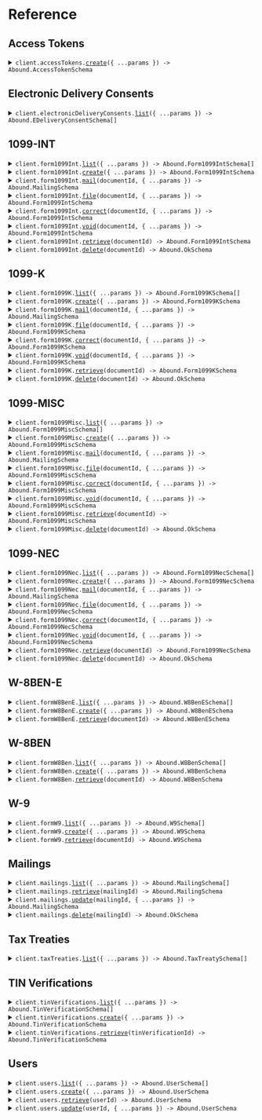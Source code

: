 # Reference

## Access Tokens

<details><summary><code>client.accessTokens.<a href="/src/api/resources/accessTokens/client/Client.ts">create</a>({ ...params }) -> Abound.AccessTokenSchema</code></summary>
<dl>
<dd>

#### 📝 Description

<dl>
<dd>

<dl>
<dd>

Creates an access token for authenticating Drop-In UI Components.

</dd>
</dl>
</dd>
</dl>

#### 🔌 Usage

<dl>
<dd>

<dl>
<dd>

```typescript
await client.accessTokens.create({
    expiresIn: 900,
});
```

</dd>
</dl>
</dd>
</dl>

#### ⚙️ Parameters

<dl>
<dd>

<dl>
<dd>

**request:** `Abound.AccessTokenRequestSchema`

</dd>
</dl>

<dl>
<dd>

**requestOptions:** `AccessTokens.RequestOptions`

</dd>
</dl>
</dd>
</dl>

</dd>
</dl>
</details>

## Electronic Delivery Consents

<details><summary><code>client.electronicDeliveryConsents.<a href="/src/api/resources/electronicDeliveryConsents/client/Client.ts">list</a>({ ...params }) -> Abound.EDeliveryConsentSchema[]</code></summary>
<dl>
<dd>

#### 📝 Description

<dl>
<dd>

<dl>
<dd>

Returns a list of Electronic Delivery Consents.

</dd>
</dl>
</dd>
</dl>

#### 🔌 Usage

<dl>
<dd>

<dl>
<dd>

```typescript
await client.electronicDeliveryConsents.list();
```

</dd>
</dl>
</dd>
</dl>

#### ⚙️ Parameters

<dl>
<dd>

<dl>
<dd>

**request:** `Abound.EDeliveryConsentListRequest`

</dd>
</dl>

<dl>
<dd>

**requestOptions:** `ElectronicDeliveryConsents.RequestOptions`

</dd>
</dl>
</dd>
</dl>

</dd>
</dl>
</details>

## 1099-INT

<details><summary><code>client.form1099Int.<a href="/src/api/resources/form1099Int/client/Client.ts">list</a>({ ...params }) -> Abound.Form1099IntSchema[]</code></summary>
<dl>
<dd>

#### 📝 Description

<dl>
<dd>

<dl>
<dd>

Returns a list of 1099-INT documents.

</dd>
</dl>
</dd>
</dl>

#### 🔌 Usage

<dl>
<dd>

<dl>
<dd>

```typescript
await client.form1099Int.list();
```

</dd>
</dl>
</dd>
</dl>

#### ⚙️ Parameters

<dl>
<dd>

<dl>
<dd>

**request:** `Abound.Form1099IntListRequest`

</dd>
</dl>

<dl>
<dd>

**requestOptions:** `Form1099Int.RequestOptions`

</dd>
</dl>
</dd>
</dl>

</dd>
</dl>
</details>

<details><summary><code>client.form1099Int.<a href="/src/api/resources/form1099Int/client/Client.ts">create</a>({ ...params }) -> Abound.Form1099IntSchema</code></summary>
<dl>
<dd>

#### 📝 Description

<dl>
<dd>

<dl>
<dd>

Creates a 1099-INT document and subsequently kicks off a TIN Verification, if the name and TIN combo has not been used before.

</dd>
</dl>
</dd>
</dl>

#### 🔌 Usage

<dl>
<dd>

<dl>
<dd>

```typescript
await client.form1099Int.create({
    body: {
        filingYear: 2024,
        payer: {
            name: "Hooli",
            tin: "111111111",
            address: "256 Byron Street",
            address2: "Suite 32",
            city: "Palo Alto",
            state: "CA",
            postalCode: "94306",
            country: "US",
            phoneNumber: "+16501014096",
        },
        payee: {
            name: "Ada Lovelace",
            tin: "000000000",
            address: "1401 N Shoreline Blvd",
            address2: "Suite 1",
            city: "Mountain View",
            state: "CA",
            postalCode: "94043",
            country: "US",
        },
        formFields: {
            bondPremium: 19423,
            bondPremiumTaxExemptBond: 19423,
            bondPremiumTreasury: 19423,
            earlyWithdrawalPenalty: 23223,
            foreignTaxPaid: 19423,
            foreignTaxPaidCountry: "FR",
            hasFatcaFilingRequirement: true,
            interestIncome: 83232,
            investmentExpenses: 19423,
            marketDiscount: 19423,
            payersRoutingNumber: "054000030",
            specifiedPrivateActivityBondInterest: 19423,
            taxExemptInterest: 19423,
            usSavingsBondsInterest: 19423,
            federalIncomeTaxWithheld: 0,
            accountNumber: "A006SVmcrieFAbm3gsaV",
            stateTaxInfo: [
                {
                    filingState: "CA",
                    stateTaxWithheld: 0,
                },
            ],
        },
    },
});
```

</dd>
</dl>
</dd>
</dl>

#### ⚙️ Parameters

<dl>
<dd>

<dl>
<dd>

**request:** `Abound.Form1099IntRequest`

</dd>
</dl>

<dl>
<dd>

**requestOptions:** `Form1099Int.RequestOptions`

</dd>
</dl>
</dd>
</dl>

</dd>
</dl>
</details>

<details><summary><code>client.form1099Int.<a href="/src/api/resources/form1099Int/client/Client.ts">mail</a>(documentId, { ...params }) -> Abound.MailingSchema</code></summary>
<dl>
<dd>

#### 📝 Description

<dl>
<dd>

<dl>
<dd>

Mails a 1099-INT document.

</dd>
</dl>
</dd>
</dl>

#### 🔌 Usage

<dl>
<dd>

<dl>
<dd>

```typescript
await client.form1099Int.mail("documentId_samplepWpJ9Snlzb", {
    body: {
        to: {
            address: "1401 N Shoreline Blvd",
            address2: "Suite 1",
            city: "Mountain View",
            state: "CA",
            postalCode: "94043",
            country: "US",
            name: "Ada Lovelace",
        },
        from: {
            address: "256 Byron Street",
            address2: "Suite 32",
            city: "Palo Alto",
            state: "CA",
            postalCode: "94306",
            country: "US",
            name: "Hooli",
        },
    },
});
```

</dd>
</dl>
</dd>
</dl>

#### ⚙️ Parameters

<dl>
<dd>

<dl>
<dd>

**documentId:** `Abound.DocumentId`

</dd>
</dl>

<dl>
<dd>

**request:** `Abound.Form1099IntMailingRequest`

</dd>
</dl>

<dl>
<dd>

**requestOptions:** `Form1099Int.RequestOptions`

</dd>
</dl>
</dd>
</dl>

</dd>
</dl>
</details>

<details><summary><code>client.form1099Int.<a href="/src/api/resources/form1099Int/client/Client.ts">file</a>(documentId, { ...params }) -> Abound.Form1099IntSchema</code></summary>
<dl>
<dd>

#### 📝 Description

<dl>
<dd>

<dl>
<dd>

Files a 1099-INT document.

</dd>
</dl>
</dd>
</dl>

#### 🔌 Usage

<dl>
<dd>

<dl>
<dd>

```typescript
await client.form1099Int.file("documentId_samplepWpJ9Snlzb");
```

</dd>
</dl>
</dd>
</dl>

#### ⚙️ Parameters

<dl>
<dd>

<dl>
<dd>

**documentId:** `Abound.DocumentId`

</dd>
</dl>

<dl>
<dd>

**request:** `Abound.Form1099IntFileRequest`

</dd>
</dl>

<dl>
<dd>

**requestOptions:** `Form1099Int.RequestOptions`

</dd>
</dl>
</dd>
</dl>

</dd>
</dl>
</details>

<details><summary><code>client.form1099Int.<a href="/src/api/resources/form1099Int/client/Client.ts">correct</a>(documentId, { ...params }) -> Abound.Form1099IntSchema</code></summary>
<dl>
<dd>

#### 📝 Description

<dl>
<dd>

<dl>
<dd>

Files a new corrected 1099-INT and relates it to the original document. A 1099-INT can be corrected only after it has reached the `FILED` status. Automatically handles both one-transaction and two-transaction corrections.

</dd>
</dl>
</dd>
</dl>

#### 🔌 Usage

<dl>
<dd>

<dl>
<dd>

```typescript
await client.form1099Int.correct("documentId_samplepWpJ9Snlzb", {
    body: {
        payee: {
            name: "Ada Lovelace",
            tin: "000000000",
            address: "1401 N Shoreline Blvd",
            address2: "Suite 1",
            city: "Mountain View",
            state: "CA",
            postalCode: "94043",
            country: "US",
        },
        formFields: {
            bondPremium: 19423,
            bondPremiumTaxExemptBond: 19423,
            bondPremiumTreasury: 19423,
            earlyWithdrawalPenalty: 23223,
            foreignTaxPaid: 19423,
            foreignTaxPaidCountry: "FR",
            hasFatcaFilingRequirement: true,
            interestIncome: 10000,
            investmentExpenses: 19423,
            marketDiscount: 19423,
            payersRoutingNumber: "054000030",
            specifiedPrivateActivityBondInterest: 19423,
            taxExemptInterest: 19423,
            usSavingsBondsInterest: 19423,
            federalIncomeTaxWithheld: 0,
            accountNumber: "A006SVmcrieFAbm3gsaV",
            stateTaxInfo: [
                {
                    filingState: "CA",
                },
            ],
        },
    },
});
```

</dd>
</dl>
</dd>
</dl>

#### ⚙️ Parameters

<dl>
<dd>

<dl>
<dd>

**documentId:** `Abound.DocumentId`

</dd>
</dl>

<dl>
<dd>

**request:** `Abound.Form1099IntCorrectRequest`

</dd>
</dl>

<dl>
<dd>

**requestOptions:** `Form1099Int.RequestOptions`

</dd>
</dl>
</dd>
</dl>

</dd>
</dl>
</details>

<details><summary><code>client.form1099Int.<a href="/src/api/resources/form1099Int/client/Client.ts">void</a>(documentId, { ...params }) -> Abound.Form1099IntSchema</code></summary>
<dl>
<dd>

#### 📝 Description

<dl>
<dd>

<dl>
<dd>

Files a new voided 1099-INT and relates it to the original document. A 1099-INT can be voided only after it has reached the `FILED` status.

</dd>
</dl>
</dd>
</dl>

#### 🔌 Usage

<dl>
<dd>

<dl>
<dd>

```typescript
await client.form1099Int.void("documentId_samplepWpJ9Snlzb");
```

</dd>
</dl>
</dd>
</dl>

#### ⚙️ Parameters

<dl>
<dd>

<dl>
<dd>

**documentId:** `Abound.DocumentId`

</dd>
</dl>

<dl>
<dd>

**request:** `Abound.Form1099IntVoidRequest`

</dd>
</dl>

<dl>
<dd>

**requestOptions:** `Form1099Int.RequestOptions`

</dd>
</dl>
</dd>
</dl>

</dd>
</dl>
</details>

<details><summary><code>client.form1099Int.<a href="/src/api/resources/form1099Int/client/Client.ts">retrieve</a>(documentId) -> Abound.Form1099IntSchema</code></summary>
<dl>
<dd>

#### 📝 Description

<dl>
<dd>

<dl>
<dd>

Retrieves the details of an existing 1099-INT document.

</dd>
</dl>
</dd>
</dl>

#### 🔌 Usage

<dl>
<dd>

<dl>
<dd>

```typescript
await client.form1099Int.retrieve("documentId_samplepWpJ9Snlzb");
```

</dd>
</dl>
</dd>
</dl>

#### ⚙️ Parameters

<dl>
<dd>

<dl>
<dd>

**documentId:** `Abound.DocumentId`

</dd>
</dl>

<dl>
<dd>

**requestOptions:** `Form1099Int.RequestOptions`

</dd>
</dl>
</dd>
</dl>

</dd>
</dl>
</details>

<details><summary><code>client.form1099Int.<a href="/src/api/resources/form1099Int/client/Client.ts">delete</a>(documentId) -> Abound.OkSchema</code></summary>
<dl>
<dd>

#### 📝 Description

<dl>
<dd>

<dl>
<dd>

Deletes a 1099-INT document. Once an action (`/file`, `/correct`, `/void`) has been executed on a 1099-INT, it cannot be deleted.

</dd>
</dl>
</dd>
</dl>

#### 🔌 Usage

<dl>
<dd>

<dl>
<dd>

```typescript
await client.form1099Int.delete("documentId_samplepWpJ9Snlzb");
```

</dd>
</dl>
</dd>
</dl>

#### ⚙️ Parameters

<dl>
<dd>

<dl>
<dd>

**documentId:** `Abound.DocumentId`

</dd>
</dl>

<dl>
<dd>

**requestOptions:** `Form1099Int.RequestOptions`

</dd>
</dl>
</dd>
</dl>

</dd>
</dl>
</details>

## 1099-K

<details><summary><code>client.form1099K.<a href="/src/api/resources/form1099K/client/Client.ts">list</a>({ ...params }) -> Abound.Form1099KSchema[]</code></summary>
<dl>
<dd>

#### 📝 Description

<dl>
<dd>

<dl>
<dd>

Returns a list of 1099-K documents.

</dd>
</dl>
</dd>
</dl>

#### 🔌 Usage

<dl>
<dd>

<dl>
<dd>

```typescript
await client.form1099K.list();
```

</dd>
</dl>
</dd>
</dl>

#### ⚙️ Parameters

<dl>
<dd>

<dl>
<dd>

**request:** `Abound.Form1099KListRequest`

</dd>
</dl>

<dl>
<dd>

**requestOptions:** `Form1099K.RequestOptions`

</dd>
</dl>
</dd>
</dl>

</dd>
</dl>
</details>

<details><summary><code>client.form1099K.<a href="/src/api/resources/form1099K/client/Client.ts">create</a>({ ...params }) -> Abound.Form1099KSchema</code></summary>
<dl>
<dd>

#### 📝 Description

<dl>
<dd>

<dl>
<dd>

Creates a 1099-K document and subsequently kicks off a TIN Verification, if the name and TIN combo has not been used before.

</dd>
</dl>
</dd>
</dl>

#### 🔌 Usage

<dl>
<dd>

<dl>
<dd>

```typescript
await client.form1099K.create({
    body: {
        filingYear: 2024,
        payer: {
            name: "Hooli",
            tin: "111111111",
            address: "256 Byron Street",
            address2: "Suite 32",
            city: "Palo Alto",
            state: "CA",
            postalCode: "94306",
            country: "US",
            phoneNumber: "+16501014096",
        },
        payee: {
            name: "Ada Lovelace",
            tin: "000000000",
            address: "1401 N Shoreline Blvd",
            address2: "Suite 1",
            city: "Mountain View",
            state: "CA",
            postalCode: "94043",
            country: "US",
        },
        formFields: {
            accountNumber: "A0MCFOfvWWL7AVtwrhiU",
            aggregateGrossAmount: 27987876,
            aggregateGrossAmountCardNotPresent: 2332323,
            federalIncomeTaxWithheld: 0,
            merchantCategoryCode: "4582",
            numberOfPaymentTransactions: 767,
            pseName: "Payment Entity",
            payerClassification: "PSE",
            transactionsReportedClassification: "PAYMENT_CARD",
            psePhoneNumber: "+15555555555",
            grossAmountsByMonth: {
                april: 2332323,
                august: 2332323,
                december: 2332323,
                february: 2332323,
                january: 2332323,
                july: 2332323,
                june: 2332323,
                march: 2332323,
                may: 2332323,
                november: 2332323,
                october: 2332323,
                september: 2332323,
            },
            stateTaxInfo: [
                {
                    filingState: "CA",
                    stateTaxWithheld: 0,
                },
            ],
        },
    },
});
```

</dd>
</dl>
</dd>
</dl>

#### ⚙️ Parameters

<dl>
<dd>

<dl>
<dd>

**request:** `Abound.Form1099KRequest`

</dd>
</dl>

<dl>
<dd>

**requestOptions:** `Form1099K.RequestOptions`

</dd>
</dl>
</dd>
</dl>

</dd>
</dl>
</details>

<details><summary><code>client.form1099K.<a href="/src/api/resources/form1099K/client/Client.ts">mail</a>(documentId, { ...params }) -> Abound.MailingSchema</code></summary>
<dl>
<dd>

#### 📝 Description

<dl>
<dd>

<dl>
<dd>

Mails a 1099-K document.

</dd>
</dl>
</dd>
</dl>

#### 🔌 Usage

<dl>
<dd>

<dl>
<dd>

```typescript
await client.form1099K.mail("documentId_sampletTtqNfulW8", {
    body: {
        to: {
            address: "1401 N Shoreline Blvd",
            address2: "Suite 1",
            city: "Mountain View",
            state: "CA",
            postalCode: "94043",
            country: "US",
            name: "Ada Lovelace",
        },
        from: {
            address: "256 Byron Street",
            address2: "Suite 32",
            city: "Palo Alto",
            state: "CA",
            postalCode: "94306",
            country: "US",
            name: "Hooli",
        },
    },
});
```

</dd>
</dl>
</dd>
</dl>

#### ⚙️ Parameters

<dl>
<dd>

<dl>
<dd>

**documentId:** `Abound.DocumentId`

</dd>
</dl>

<dl>
<dd>

**request:** `Abound.Form1099KMailingRequest`

</dd>
</dl>

<dl>
<dd>

**requestOptions:** `Form1099K.RequestOptions`

</dd>
</dl>
</dd>
</dl>

</dd>
</dl>
</details>

<details><summary><code>client.form1099K.<a href="/src/api/resources/form1099K/client/Client.ts">file</a>(documentId, { ...params }) -> Abound.Form1099KSchema</code></summary>
<dl>
<dd>

#### 📝 Description

<dl>
<dd>

<dl>
<dd>

Files a 1099-K document.

</dd>
</dl>
</dd>
</dl>

#### 🔌 Usage

<dl>
<dd>

<dl>
<dd>

```typescript
await client.form1099K.file("documentId_sampletTtqNfulW8");
```

</dd>
</dl>
</dd>
</dl>

#### ⚙️ Parameters

<dl>
<dd>

<dl>
<dd>

**documentId:** `Abound.DocumentId`

</dd>
</dl>

<dl>
<dd>

**request:** `Abound.Form1099KFileRequest`

</dd>
</dl>

<dl>
<dd>

**requestOptions:** `Form1099K.RequestOptions`

</dd>
</dl>
</dd>
</dl>

</dd>
</dl>
</details>

<details><summary><code>client.form1099K.<a href="/src/api/resources/form1099K/client/Client.ts">correct</a>(documentId, { ...params }) -> Abound.Form1099KSchema</code></summary>
<dl>
<dd>

#### 📝 Description

<dl>
<dd>

<dl>
<dd>

Files a new corrected 1099-K and relates it to the original document. A 1099-K can be corrected only after it has reached the `FILED` status. Automatically handles both one-transaction and two-transaction corrections.

</dd>
</dl>
</dd>
</dl>

#### 🔌 Usage

<dl>
<dd>

<dl>
<dd>

```typescript
await client.form1099K.correct("documentId_sampletTtqNfulW8", {
    body: {
        payee: {
            name: "Ada Lovelace",
            tin: "000000000",
            address: "1401 N Shoreline Blvd",
            address2: "Suite 1",
            city: "Mountain View",
            state: "CA",
            postalCode: "94043",
            country: "US",
        },
        formFields: {
            accountNumber: "A0MCFOfvWWL7AVtwrhiU",
            aggregateGrossAmount: 25655553,
            aggregateGrossAmountCardNotPresent: 25655553,
            federalIncomeTaxWithheld: 0,
            merchantCategoryCode: "4582",
            numberOfPaymentTransactions: 767,
            pseName: "Payment Entity",
            payerClassification: "PSE",
            transactionsReportedClassification: "PAYMENT_CARD",
            psePhoneNumber: "+15555555555",
            grossAmountsByMonth: {
                april: 2332323,
                august: 2332323,
                december: 2332323,
                february: 2332323,
                january: 0,
                july: 2332323,
                june: 2332323,
                march: 2332323,
                may: 2332323,
                november: 2332323,
                october: 2332323,
                september: 2332323,
            },
            stateTaxInfo: [
                {
                    filingState: "CA",
                },
            ],
        },
    },
});
```

</dd>
</dl>
</dd>
</dl>

#### ⚙️ Parameters

<dl>
<dd>

<dl>
<dd>

**documentId:** `Abound.DocumentId`

</dd>
</dl>

<dl>
<dd>

**request:** `Abound.Form1099KCorrectRequest`

</dd>
</dl>

<dl>
<dd>

**requestOptions:** `Form1099K.RequestOptions`

</dd>
</dl>
</dd>
</dl>

</dd>
</dl>
</details>

<details><summary><code>client.form1099K.<a href="/src/api/resources/form1099K/client/Client.ts">void</a>(documentId, { ...params }) -> Abound.Form1099KSchema</code></summary>
<dl>
<dd>

#### 📝 Description

<dl>
<dd>

<dl>
<dd>

Files a new voided 1099-K and relates it to the original document. A 1099-K can be voided only after it has reached the `FILED` status.

</dd>
</dl>
</dd>
</dl>

#### 🔌 Usage

<dl>
<dd>

<dl>
<dd>

```typescript
await client.form1099K.void("documentId_sampletTtqNfulW8");
```

</dd>
</dl>
</dd>
</dl>

#### ⚙️ Parameters

<dl>
<dd>

<dl>
<dd>

**documentId:** `Abound.DocumentId`

</dd>
</dl>

<dl>
<dd>

**request:** `Abound.Form1099KVoidRequest`

</dd>
</dl>

<dl>
<dd>

**requestOptions:** `Form1099K.RequestOptions`

</dd>
</dl>
</dd>
</dl>

</dd>
</dl>
</details>

<details><summary><code>client.form1099K.<a href="/src/api/resources/form1099K/client/Client.ts">retrieve</a>(documentId) -> Abound.Form1099KSchema</code></summary>
<dl>
<dd>

#### 📝 Description

<dl>
<dd>

<dl>
<dd>

Retrieves the details of an existing 1099-K document.

</dd>
</dl>
</dd>
</dl>

#### 🔌 Usage

<dl>
<dd>

<dl>
<dd>

```typescript
await client.form1099K.retrieve("documentId_sampletTtqNfulW8");
```

</dd>
</dl>
</dd>
</dl>

#### ⚙️ Parameters

<dl>
<dd>

<dl>
<dd>

**documentId:** `Abound.DocumentId`

</dd>
</dl>

<dl>
<dd>

**requestOptions:** `Form1099K.RequestOptions`

</dd>
</dl>
</dd>
</dl>

</dd>
</dl>
</details>

<details><summary><code>client.form1099K.<a href="/src/api/resources/form1099K/client/Client.ts">delete</a>(documentId) -> Abound.OkSchema</code></summary>
<dl>
<dd>

#### 📝 Description

<dl>
<dd>

<dl>
<dd>

Deletes a 1099-K document. Once an action (`/file`, `/correct`, `/void`) has been executed on a 1099-K, it cannot be deleted.

</dd>
</dl>
</dd>
</dl>

#### 🔌 Usage

<dl>
<dd>

<dl>
<dd>

```typescript
await client.form1099K.delete("documentId_sampletTtqNfulW8");
```

</dd>
</dl>
</dd>
</dl>

#### ⚙️ Parameters

<dl>
<dd>

<dl>
<dd>

**documentId:** `Abound.DocumentId`

</dd>
</dl>

<dl>
<dd>

**requestOptions:** `Form1099K.RequestOptions`

</dd>
</dl>
</dd>
</dl>

</dd>
</dl>
</details>

## 1099-MISC

<details><summary><code>client.form1099Misc.<a href="/src/api/resources/form1099Misc/client/Client.ts">list</a>({ ...params }) -> Abound.Form1099MiscSchema[]</code></summary>
<dl>
<dd>

#### 📝 Description

<dl>
<dd>

<dl>
<dd>

Returns a list of 1099-MISC documents.

</dd>
</dl>
</dd>
</dl>

#### 🔌 Usage

<dl>
<dd>

<dl>
<dd>

```typescript
await client.form1099Misc.list();
```

</dd>
</dl>
</dd>
</dl>

#### ⚙️ Parameters

<dl>
<dd>

<dl>
<dd>

**request:** `Abound.Form1099MiscListRequest`

</dd>
</dl>

<dl>
<dd>

**requestOptions:** `Form1099Misc.RequestOptions`

</dd>
</dl>
</dd>
</dl>

</dd>
</dl>
</details>

<details><summary><code>client.form1099Misc.<a href="/src/api/resources/form1099Misc/client/Client.ts">create</a>({ ...params }) -> Abound.Form1099MiscSchema</code></summary>
<dl>
<dd>

#### 📝 Description

<dl>
<dd>

<dl>
<dd>

Creates a 1099-MISC document and subsequently kicks off a TIN Verification, if the name and TIN combo has not been used before.

</dd>
</dl>
</dd>
</dl>

#### 🔌 Usage

<dl>
<dd>

<dl>
<dd>

```typescript
await client.form1099Misc.create({
    body: {
        filingYear: 2024,
        payer: {
            name: "Hooli",
            tin: "111111111",
            address: "256 Byron Street",
            address2: "Suite 32",
            city: "Palo Alto",
            state: "CA",
            postalCode: "94306",
            country: "US",
            phoneNumber: "+16501014096",
        },
        payee: {
            name: "Ada Lovelace",
            tin: "000000000",
            address: "1401 N Shoreline Blvd",
            address2: "Suite 1",
            city: "Mountain View",
            state: "CA",
            postalCode: "94043",
            country: "US",
        },
        formFields: {
            cropInsuranceProceeds: 97109,
            excessGoldenParachutePayments: 97109,
            federalIncomeTaxWithheld: 0,
            fishPurchasedForResale: 97109,
            fishingBoatProceeds: 97109,
            grossProceedsPaidToAnAttorney: 97109,
            hasDirectSalesOver5000: false,
            hasFatcaFilingRequirement: true,
            medicalAndHealthCarePayments: 97109,
            nonqualifiedDeferredCompensation: 97109,
            substitutePaymentsInLieuOfDividendsOrInterest: 97109,
            otherIncome: 97109,
            rents: 97109,
            royalties: 97109,
            section409ADeferrals: 97109,
            accountNumber: "A00AskD1ZTO4YB8oBHav",
            stateTaxInfo: [
                {
                    filingState: "CA",
                    stateIncome: 345543,
                    stateTaxWithheld: 0,
                },
            ],
        },
    },
});
```

</dd>
</dl>
</dd>
</dl>

#### ⚙️ Parameters

<dl>
<dd>

<dl>
<dd>

**request:** `Abound.Form1099MiscRequest`

</dd>
</dl>

<dl>
<dd>

**requestOptions:** `Form1099Misc.RequestOptions`

</dd>
</dl>
</dd>
</dl>

</dd>
</dl>
</details>

<details><summary><code>client.form1099Misc.<a href="/src/api/resources/form1099Misc/client/Client.ts">mail</a>(documentId, { ...params }) -> Abound.MailingSchema</code></summary>
<dl>
<dd>

#### 📝 Description

<dl>
<dd>

<dl>
<dd>

Mails a 1099-MISC document.

</dd>
</dl>
</dd>
</dl>

#### 🔌 Usage

<dl>
<dd>

<dl>
<dd>

```typescript
await client.form1099Misc.mail("documentId_sampleGNPOKNmIgF", {
    body: {
        to: {
            address: "1401 N Shoreline Blvd",
            address2: "Suite 1",
            city: "Mountain View",
            state: "CA",
            postalCode: "94043",
            country: "US",
            name: "Ada Lovelace",
        },
        from: {
            address: "256 Byron Street",
            address2: "Suite 32",
            city: "Palo Alto",
            state: "CA",
            postalCode: "94306",
            country: "US",
            name: "Hooli",
        },
    },
});
```

</dd>
</dl>
</dd>
</dl>

#### ⚙️ Parameters

<dl>
<dd>

<dl>
<dd>

**documentId:** `Abound.DocumentId`

</dd>
</dl>

<dl>
<dd>

**request:** `Abound.Form1099MiscMailingRequest`

</dd>
</dl>

<dl>
<dd>

**requestOptions:** `Form1099Misc.RequestOptions`

</dd>
</dl>
</dd>
</dl>

</dd>
</dl>
</details>

<details><summary><code>client.form1099Misc.<a href="/src/api/resources/form1099Misc/client/Client.ts">file</a>(documentId, { ...params }) -> Abound.Form1099MiscSchema</code></summary>
<dl>
<dd>

#### 📝 Description

<dl>
<dd>

<dl>
<dd>

Files a 1099-MISC document.

</dd>
</dl>
</dd>
</dl>

#### 🔌 Usage

<dl>
<dd>

<dl>
<dd>

```typescript
await client.form1099Misc.file("documentId_sampleGNPOKNmIgF");
```

</dd>
</dl>
</dd>
</dl>

#### ⚙️ Parameters

<dl>
<dd>

<dl>
<dd>

**documentId:** `Abound.DocumentId`

</dd>
</dl>

<dl>
<dd>

**request:** `Abound.Form1099MiscFileRequest`

</dd>
</dl>

<dl>
<dd>

**requestOptions:** `Form1099Misc.RequestOptions`

</dd>
</dl>
</dd>
</dl>

</dd>
</dl>
</details>

<details><summary><code>client.form1099Misc.<a href="/src/api/resources/form1099Misc/client/Client.ts">correct</a>(documentId, { ...params }) -> Abound.Form1099MiscSchema</code></summary>
<dl>
<dd>

#### 📝 Description

<dl>
<dd>

<dl>
<dd>

Files a new corrected 1099-MISC and relates it to the original document. A 1099-MISC can be corrected only after it has reached the `FILED` status. Automatically handles both one-transaction and two-transaction corrections.

</dd>
</dl>
</dd>
</dl>

#### 🔌 Usage

<dl>
<dd>

<dl>
<dd>

```typescript
await client.form1099Misc.correct("documentId_sampleGNPOKNmIgF", {
    body: {
        payee: {
            name: "Ada Lovelace",
            tin: "000000000",
            address: "1401 N Shoreline Blvd",
            address2: "Suite 1",
            city: "Mountain View",
            state: "CA",
            postalCode: "94043",
            country: "US",
        },
        formFields: {
            cropInsuranceProceeds: 97109,
            excessGoldenParachutePayments: 97109,
            federalIncomeTaxWithheld: 0,
            fishPurchasedForResale: 97109,
            fishingBoatProceeds: 97109,
            grossProceedsPaidToAnAttorney: 97109,
            hasDirectSalesOver5000: false,
            hasFatcaFilingRequirement: true,
            medicalAndHealthCarePayments: 97109,
            nonqualifiedDeferredCompensation: 97109,
            substitutePaymentsInLieuOfDividendsOrInterest: 97109,
            otherIncome: 97109,
            rents: 10000,
            royalties: 97109,
            section409ADeferrals: 97109,
            accountNumber: "A00AskD1ZTO4YB8oBHav",
            stateTaxInfo: [
                {
                    filingState: "CA",
                    stateIncome: 258434,
                },
            ],
        },
    },
});
```

</dd>
</dl>
</dd>
</dl>

#### ⚙️ Parameters

<dl>
<dd>

<dl>
<dd>

**documentId:** `Abound.DocumentId`

</dd>
</dl>

<dl>
<dd>

**request:** `Abound.Form1099MiscCorrectRequest`

</dd>
</dl>

<dl>
<dd>

**requestOptions:** `Form1099Misc.RequestOptions`

</dd>
</dl>
</dd>
</dl>

</dd>
</dl>
</details>

<details><summary><code>client.form1099Misc.<a href="/src/api/resources/form1099Misc/client/Client.ts">void</a>(documentId, { ...params }) -> Abound.Form1099MiscSchema</code></summary>
<dl>
<dd>

#### 📝 Description

<dl>
<dd>

<dl>
<dd>

Files a new voided 1099-MISC and relates it to the original document. A 1099-MISC can be voided only after it has reached the `FILED` status.

</dd>
</dl>
</dd>
</dl>

#### 🔌 Usage

<dl>
<dd>

<dl>
<dd>

```typescript
await client.form1099Misc.void("documentId_sampleGNPOKNmIgF");
```

</dd>
</dl>
</dd>
</dl>

#### ⚙️ Parameters

<dl>
<dd>

<dl>
<dd>

**documentId:** `Abound.DocumentId`

</dd>
</dl>

<dl>
<dd>

**request:** `Abound.Form1099MiscVoidRequest`

</dd>
</dl>

<dl>
<dd>

**requestOptions:** `Form1099Misc.RequestOptions`

</dd>
</dl>
</dd>
</dl>

</dd>
</dl>
</details>

<details><summary><code>client.form1099Misc.<a href="/src/api/resources/form1099Misc/client/Client.ts">retrieve</a>(documentId) -> Abound.Form1099MiscSchema</code></summary>
<dl>
<dd>

#### 📝 Description

<dl>
<dd>

<dl>
<dd>

Retrieves the details of an existing 1099-MISC document.

</dd>
</dl>
</dd>
</dl>

#### 🔌 Usage

<dl>
<dd>

<dl>
<dd>

```typescript
await client.form1099Misc.retrieve("documentId_sampleGNPOKNmIgF");
```

</dd>
</dl>
</dd>
</dl>

#### ⚙️ Parameters

<dl>
<dd>

<dl>
<dd>

**documentId:** `Abound.DocumentId`

</dd>
</dl>

<dl>
<dd>

**requestOptions:** `Form1099Misc.RequestOptions`

</dd>
</dl>
</dd>
</dl>

</dd>
</dl>
</details>

<details><summary><code>client.form1099Misc.<a href="/src/api/resources/form1099Misc/client/Client.ts">delete</a>(documentId) -> Abound.OkSchema</code></summary>
<dl>
<dd>

#### 📝 Description

<dl>
<dd>

<dl>
<dd>

Deletes a 1099-MISC document. Once an action (`/file`, `/correct`, `/void`) has been executed on a 1099-MISC, it cannot be deleted.

</dd>
</dl>
</dd>
</dl>

#### 🔌 Usage

<dl>
<dd>

<dl>
<dd>

```typescript
await client.form1099Misc.delete("documentId_sampleGNPOKNmIgF");
```

</dd>
</dl>
</dd>
</dl>

#### ⚙️ Parameters

<dl>
<dd>

<dl>
<dd>

**documentId:** `Abound.DocumentId`

</dd>
</dl>

<dl>
<dd>

**requestOptions:** `Form1099Misc.RequestOptions`

</dd>
</dl>
</dd>
</dl>

</dd>
</dl>
</details>

## 1099-NEC

<details><summary><code>client.form1099Nec.<a href="/src/api/resources/form1099Nec/client/Client.ts">list</a>({ ...params }) -> Abound.Form1099NecSchema[]</code></summary>
<dl>
<dd>

#### 📝 Description

<dl>
<dd>

<dl>
<dd>

Returns a list of 1099-NEC documents.

</dd>
</dl>
</dd>
</dl>

#### 🔌 Usage

<dl>
<dd>

<dl>
<dd>

```typescript
await client.form1099Nec.list();
```

</dd>
</dl>
</dd>
</dl>

#### ⚙️ Parameters

<dl>
<dd>

<dl>
<dd>

**request:** `Abound.Form1099NecListRequest`

</dd>
</dl>

<dl>
<dd>

**requestOptions:** `Form1099Nec.RequestOptions`

</dd>
</dl>
</dd>
</dl>

</dd>
</dl>
</details>

<details><summary><code>client.form1099Nec.<a href="/src/api/resources/form1099Nec/client/Client.ts">create</a>({ ...params }) -> Abound.Form1099NecSchema</code></summary>
<dl>
<dd>

#### 📝 Description

<dl>
<dd>

<dl>
<dd>

Creates a 1099-NEC document and subsequently kicks off a TIN Verification, if the name and TIN combo has not been used before.

</dd>
</dl>
</dd>
</dl>

#### 🔌 Usage

<dl>
<dd>

<dl>
<dd>

```typescript
await client.form1099Nec.create({
    body: {
        filingYear: 2024,
        payer: {
            name: "Hooli",
            tin: "111111111",
            address: "256 Byron Street",
            address2: "Suite 32",
            city: "Palo Alto",
            state: "CA",
            postalCode: "94306",
            country: "US",
            phoneNumber: "+16501014096",
        },
        payee: {
            name: "Ada Lovelace",
            tin: "000000000",
            address: "1401 N Shoreline Blvd",
            address2: "Suite 1",
            city: "Mountain View",
            state: "CA",
            postalCode: "94043",
            country: "US",
        },
        formFields: {
            nonemployeeCompensation: 23423,
            hasDirectSalesOver5000: false,
            federalIncomeTaxWithheld: 0,
            accountNumber: "A0NEqtav7n0sBGoq88w0",
            stateTaxInfo: [
                {
                    filingState: "CA",
                    stateIncome: 23423,
                    stateTaxWithheld: 0,
                },
            ],
        },
    },
});
```

</dd>
</dl>
</dd>
</dl>

#### ⚙️ Parameters

<dl>
<dd>

<dl>
<dd>

**request:** `Abound.Form1099NecRequest`

</dd>
</dl>

<dl>
<dd>

**requestOptions:** `Form1099Nec.RequestOptions`

</dd>
</dl>
</dd>
</dl>

</dd>
</dl>
</details>

<details><summary><code>client.form1099Nec.<a href="/src/api/resources/form1099Nec/client/Client.ts">mail</a>(documentId, { ...params }) -> Abound.MailingSchema</code></summary>
<dl>
<dd>

#### 📝 Description

<dl>
<dd>

<dl>
<dd>

Mails a 1099-NEC document.

</dd>
</dl>
</dd>
</dl>

#### 🔌 Usage

<dl>
<dd>

<dl>
<dd>

```typescript
await client.form1099Nec.mail("documentId_samplegU0eR8oc8a", {
    body: {
        to: {
            address: "1401 N Shoreline Blvd",
            address2: "Suite 1",
            city: "Mountain View",
            state: "CA",
            postalCode: "94043",
            country: "US",
            name: "Ada Lovelace",
        },
        from: {
            address: "256 Byron Street",
            address2: "Suite 32",
            city: "Palo Alto",
            state: "CA",
            postalCode: "94306",
            country: "US",
            name: "Hooli",
        },
    },
});
```

</dd>
</dl>
</dd>
</dl>

#### ⚙️ Parameters

<dl>
<dd>

<dl>
<dd>

**documentId:** `Abound.DocumentId`

</dd>
</dl>

<dl>
<dd>

**request:** `Abound.Form1099NecMailingRequest`

</dd>
</dl>

<dl>
<dd>

**requestOptions:** `Form1099Nec.RequestOptions`

</dd>
</dl>
</dd>
</dl>

</dd>
</dl>
</details>

<details><summary><code>client.form1099Nec.<a href="/src/api/resources/form1099Nec/client/Client.ts">file</a>(documentId, { ...params }) -> Abound.Form1099NecSchema</code></summary>
<dl>
<dd>

#### 📝 Description

<dl>
<dd>

<dl>
<dd>

Files a 1099-NEC document.

</dd>
</dl>
</dd>
</dl>

#### 🔌 Usage

<dl>
<dd>

<dl>
<dd>

```typescript
await client.form1099Nec.file("documentId_samplegU0eR8oc8a");
```

</dd>
</dl>
</dd>
</dl>

#### ⚙️ Parameters

<dl>
<dd>

<dl>
<dd>

**documentId:** `Abound.DocumentId`

</dd>
</dl>

<dl>
<dd>

**request:** `Abound.Form1099NecFileRequest`

</dd>
</dl>

<dl>
<dd>

**requestOptions:** `Form1099Nec.RequestOptions`

</dd>
</dl>
</dd>
</dl>

</dd>
</dl>
</details>

<details><summary><code>client.form1099Nec.<a href="/src/api/resources/form1099Nec/client/Client.ts">correct</a>(documentId, { ...params }) -> Abound.Form1099NecSchema</code></summary>
<dl>
<dd>

#### 📝 Description

<dl>
<dd>

<dl>
<dd>

Files a new corrected 1099-NEC and relates it to the original document. A 1099-NEC can be corrected only after it has reached the `FILED` status. Automatically handles both one-transaction and two-transaction corrections.

</dd>
</dl>
</dd>
</dl>

#### 🔌 Usage

<dl>
<dd>

<dl>
<dd>

```typescript
await client.form1099Nec.correct("documentId_samplegU0eR8oc8a", {
    body: {
        payee: {
            name: "Ada Lovelace",
            tin: "000000000",
            address: "1401 N Shoreline Blvd",
            address2: "Suite 1",
            city: "Mountain View",
            state: "CA",
            postalCode: "94043",
            country: "US",
        },
        formFields: {
            nonemployeeCompensation: 10000,
            accountNumber: "A0NEqtav7n0sBGoq88w0",
            stateTaxInfo: [
                {
                    filingState: "CA",
                    stateIncome: 10000,
                },
            ],
        },
    },
});
```

</dd>
</dl>
</dd>
</dl>

#### ⚙️ Parameters

<dl>
<dd>

<dl>
<dd>

**documentId:** `Abound.DocumentId`

</dd>
</dl>

<dl>
<dd>

**request:** `Abound.Form1099NecCorrectRequest`

</dd>
</dl>

<dl>
<dd>

**requestOptions:** `Form1099Nec.RequestOptions`

</dd>
</dl>
</dd>
</dl>

</dd>
</dl>
</details>

<details><summary><code>client.form1099Nec.<a href="/src/api/resources/form1099Nec/client/Client.ts">void</a>(documentId, { ...params }) -> Abound.Form1099NecSchema</code></summary>
<dl>
<dd>

#### 📝 Description

<dl>
<dd>

<dl>
<dd>

Files a new voided 1099-NEC and relates it to the original document. A 1099-NEC can be voided only after it has reached the `FILED` status.

</dd>
</dl>
</dd>
</dl>

#### 🔌 Usage

<dl>
<dd>

<dl>
<dd>

```typescript
await client.form1099Nec.void("documentId_samplegU0eR8oc8a");
```

</dd>
</dl>
</dd>
</dl>

#### ⚙️ Parameters

<dl>
<dd>

<dl>
<dd>

**documentId:** `Abound.DocumentId`

</dd>
</dl>

<dl>
<dd>

**request:** `Abound.Form1099NecVoidRequest`

</dd>
</dl>

<dl>
<dd>

**requestOptions:** `Form1099Nec.RequestOptions`

</dd>
</dl>
</dd>
</dl>

</dd>
</dl>
</details>

<details><summary><code>client.form1099Nec.<a href="/src/api/resources/form1099Nec/client/Client.ts">retrieve</a>(documentId) -> Abound.Form1099NecSchema</code></summary>
<dl>
<dd>

#### 📝 Description

<dl>
<dd>

<dl>
<dd>

Retrieves the details of an existing 1099-NEC document.

</dd>
</dl>
</dd>
</dl>

#### 🔌 Usage

<dl>
<dd>

<dl>
<dd>

```typescript
await client.form1099Nec.retrieve("documentId_samplegU0eR8oc8a");
```

</dd>
</dl>
</dd>
</dl>

#### ⚙️ Parameters

<dl>
<dd>

<dl>
<dd>

**documentId:** `Abound.DocumentId`

</dd>
</dl>

<dl>
<dd>

**requestOptions:** `Form1099Nec.RequestOptions`

</dd>
</dl>
</dd>
</dl>

</dd>
</dl>
</details>

<details><summary><code>client.form1099Nec.<a href="/src/api/resources/form1099Nec/client/Client.ts">delete</a>(documentId) -> Abound.OkSchema</code></summary>
<dl>
<dd>

#### 📝 Description

<dl>
<dd>

<dl>
<dd>

Deletes a 1099-NEC document. Once an action (`/file`, `/correct`, `/void`) has been executed on a 1099-NEC, it cannot be deleted.

</dd>
</dl>
</dd>
</dl>

#### 🔌 Usage

<dl>
<dd>

<dl>
<dd>

```typescript
await client.form1099Nec.delete("documentId_samplegU0eR8oc8a");
```

</dd>
</dl>
</dd>
</dl>

#### ⚙️ Parameters

<dl>
<dd>

<dl>
<dd>

**documentId:** `Abound.DocumentId`

</dd>
</dl>

<dl>
<dd>

**requestOptions:** `Form1099Nec.RequestOptions`

</dd>
</dl>
</dd>
</dl>

</dd>
</dl>
</details>

## W-8BEN-E

<details><summary><code>client.formW8BenE.<a href="/src/api/resources/formW8BenE/client/Client.ts">list</a>({ ...params }) -> Abound.W8BenESchema[]</code></summary>
<dl>
<dd>

#### 📝 Description

<dl>
<dd>

<dl>
<dd>

Returns a list of W-8BEN-E documents.

</dd>
</dl>
</dd>
</dl>

#### 🔌 Usage

<dl>
<dd>

<dl>
<dd>

```typescript
await client.formW8BenE.list();
```

</dd>
</dl>
</dd>
</dl>

#### ⚙️ Parameters

<dl>
<dd>

<dl>
<dd>

**request:** `Abound.FormW8BenEListRequest`

</dd>
</dl>

<dl>
<dd>

**requestOptions:** `FormW8BenE.RequestOptions`

</dd>
</dl>
</dd>
</dl>

</dd>
</dl>
</details>

<details><summary><code>client.formW8BenE.<a href="/src/api/resources/formW8BenE/client/Client.ts">create</a>({ ...params }) -> Abound.W8BenESchema</code></summary>
<dl>
<dd>

#### 📝 Description

<dl>
<dd>

<dl>
<dd>

Creates a W-8BEN-E document and, if present, subsequently kicks off a TIN Verification. A TIN Verification will only kickoff if the name and TIN combo has not been seen before.

</dd>
</dl>
</dd>
</dl>

#### 🔌 Usage

<dl>
<dd>

<dl>
<dd>

```typescript
await client.formW8BenE.create({
    payee: {
        name: "Hooli",
        incorporationCountry: "GB",
        tin: "111111111",
        foreignTin: "DQ123456C",
        permanentResidenceAddress: {
            address: "43 Hilly Fields",
            address2: "Suite 32",
            city: "Lewisham",
            state: "London",
            postalCode: "SE13 7JN",
            country: "GB",
        },
        mailingAddress: {
            address: "256 Byron Street",
            address2: "Suite 32",
            city: "Palo Alto",
            postalCode: "94306",
            state: "CA",
            country: "US",
        },
    },
    formFields: {
        taxClassification: "CORPORATION",
        isForeignTinNotRequired: false,
        taxTreatyCode: "GB_17_INDEPENDENT_PERSONAL_SERVICES",
        referenceNumbers: ["123456789"],
        isCertified: true,
        electronicSignature: {
            signature: "Hooli Representative",
            printedName: "Hooli Representative",
            signedAt: "2024-01-01T00:00:00.000Z",
            ipAddress: "127.0.0.1",
        },
    },
});
```

</dd>
</dl>
</dd>
</dl>

#### ⚙️ Parameters

<dl>
<dd>

<dl>
<dd>

**request:** `Abound.W8BenERequestSchema`

</dd>
</dl>

<dl>
<dd>

**requestOptions:** `FormW8BenE.RequestOptions`

</dd>
</dl>
</dd>
</dl>

</dd>
</dl>
</details>

<details><summary><code>client.formW8BenE.<a href="/src/api/resources/formW8BenE/client/Client.ts">retrieve</a>(documentId) -> Abound.W8BenESchema</code></summary>
<dl>
<dd>

#### 📝 Description

<dl>
<dd>

<dl>
<dd>

Retrieves the details of an existing W-8BEN-E document.

</dd>
</dl>
</dd>
</dl>

#### 🔌 Usage

<dl>
<dd>

<dl>
<dd>

```typescript
await client.formW8BenE.retrieve("documentId_sampleGyuBXlfAwo");
```

</dd>
</dl>
</dd>
</dl>

#### ⚙️ Parameters

<dl>
<dd>

<dl>
<dd>

**documentId:** `Abound.DocumentId`

</dd>
</dl>

<dl>
<dd>

**requestOptions:** `FormW8BenE.RequestOptions`

</dd>
</dl>
</dd>
</dl>

</dd>
</dl>
</details>

## W-8BEN

<details><summary><code>client.formW8Ben.<a href="/src/api/resources/formW8Ben/client/Client.ts">list</a>({ ...params }) -> Abound.W8BenSchema[]</code></summary>
<dl>
<dd>

#### 📝 Description

<dl>
<dd>

<dl>
<dd>

Returns a list of W-8BEN documents.

</dd>
</dl>
</dd>
</dl>

#### 🔌 Usage

<dl>
<dd>

<dl>
<dd>

```typescript
await client.formW8Ben.list();
```

</dd>
</dl>
</dd>
</dl>

#### ⚙️ Parameters

<dl>
<dd>

<dl>
<dd>

**request:** `Abound.FormW8BenListRequest`

</dd>
</dl>

<dl>
<dd>

**requestOptions:** `FormW8Ben.RequestOptions`

</dd>
</dl>
</dd>
</dl>

</dd>
</dl>
</details>

<details><summary><code>client.formW8Ben.<a href="/src/api/resources/formW8Ben/client/Client.ts">create</a>({ ...params }) -> Abound.W8BenSchema</code></summary>
<dl>
<dd>

#### 📝 Description

<dl>
<dd>

<dl>
<dd>

Creates a W-8BEN document and, if present, subsequently kicks off a TIN Verification. A TIN Verification will only kickoff if the name and TIN combo has not been seen before.

</dd>
</dl>
</dd>
</dl>

#### 🔌 Usage

<dl>
<dd>

<dl>
<dd>

```typescript
await client.formW8Ben.create({
    payee: {
        name: "Ada Lovelace",
        citizenshipCountry: "GB",
        tin: "000000000",
        foreignTin: "DQ123456C",
        dateOfBirth: "1982-12-10",
        permanentResidenceAddress: {
            address: "43 Hilly Fields",
            address2: "Suite 32",
            city: "Lewisham",
            state: "London",
            postalCode: "SE13 7JN",
            country: "GB",
        },
        mailingAddress: {
            address: "256 Byron Street",
            address2: "Suite 32",
            city: "Palo Alto",
            postalCode: "94306",
            state: "CA",
            country: "US",
        },
    },
    formFields: {
        isForeignTinNotRequired: false,
        taxTreatyCode: "GB_17_INDEPENDENT_PERSONAL_SERVICES",
        referenceNumbers: ["123456789"],
        isCertified: true,
        electronicSignature: {
            signature: "Ada Lovelace",
            printedName: "Ada Lovelace",
            signedAt: "2024-01-01T00:00:00.000Z",
            ipAddress: "127.0.0.1",
        },
    },
});
```

</dd>
</dl>
</dd>
</dl>

#### ⚙️ Parameters

<dl>
<dd>

<dl>
<dd>

**request:** `Abound.W8BenRequestSchema`

</dd>
</dl>

<dl>
<dd>

**requestOptions:** `FormW8Ben.RequestOptions`

</dd>
</dl>
</dd>
</dl>

</dd>
</dl>
</details>

<details><summary><code>client.formW8Ben.<a href="/src/api/resources/formW8Ben/client/Client.ts">retrieve</a>(documentId) -> Abound.W8BenSchema</code></summary>
<dl>
<dd>

#### 📝 Description

<dl>
<dd>

<dl>
<dd>

Retrieves the details of an existing W-8BEN document.

</dd>
</dl>
</dd>
</dl>

#### 🔌 Usage

<dl>
<dd>

<dl>
<dd>

```typescript
await client.formW8Ben.retrieve("documentId_samplexEM8PRV7sh");
```

</dd>
</dl>
</dd>
</dl>

#### ⚙️ Parameters

<dl>
<dd>

<dl>
<dd>

**documentId:** `Abound.DocumentId`

</dd>
</dl>

<dl>
<dd>

**requestOptions:** `FormW8Ben.RequestOptions`

</dd>
</dl>
</dd>
</dl>

</dd>
</dl>
</details>

## W-9

<details><summary><code>client.formW9.<a href="/src/api/resources/formW9/client/Client.ts">list</a>({ ...params }) -> Abound.W9Schema[]</code></summary>
<dl>
<dd>

#### 📝 Description

<dl>
<dd>

<dl>
<dd>

Returns a list of W-9 documents.

</dd>
</dl>
</dd>
</dl>

#### 🔌 Usage

<dl>
<dd>

<dl>
<dd>

```typescript
await client.formW9.list();
```

</dd>
</dl>
</dd>
</dl>

#### ⚙️ Parameters

<dl>
<dd>

<dl>
<dd>

**request:** `Abound.FormW9ListRequest`

</dd>
</dl>

<dl>
<dd>

**requestOptions:** `FormW9.RequestOptions`

</dd>
</dl>
</dd>
</dl>

</dd>
</dl>
</details>

<details><summary><code>client.formW9.<a href="/src/api/resources/formW9/client/Client.ts">create</a>({ ...params }) -> Abound.W9Schema</code></summary>
<dl>
<dd>

#### 📝 Description

<dl>
<dd>

<dl>
<dd>

Creates a W-9 document and subsequently kicks off a TIN verification, if the name and TIN combo has not been used before.

</dd>
</dl>
</dd>
</dl>

#### 🔌 Usage

<dl>
<dd>

<dl>
<dd>

```typescript
await client.formW9.create({
    body: {
        payee: {
            name: "Ada Lovelace",
            address: "1401 N Shoreline Blvd",
            address2: "Suite 1",
            city: "Mountain View",
            country: "US",
            postalCode: "94043",
            state: "CA",
            tin: "000000000",
            tinType: "INDIVIDUAL",
        },
        formFields: {
            taxClassification: "INDIVIDUAL",
            isSubjectToBackupWithholding: false,
            electronicSignature: {
                signature: "Ada Lovelace",
                printedName: "Ada Lovelace",
                signedAt: "2024-01-01T00:00:00.000Z",
                ipAddress: "127.0.0.1",
            },
        },
    },
});
```

</dd>
</dl>
</dd>
</dl>

#### ⚙️ Parameters

<dl>
<dd>

<dl>
<dd>

**request:** `Abound.FormW9RequestSchema`

</dd>
</dl>

<dl>
<dd>

**requestOptions:** `FormW9.RequestOptions`

</dd>
</dl>
</dd>
</dl>

</dd>
</dl>
</details>

<details><summary><code>client.formW9.<a href="/src/api/resources/formW9/client/Client.ts">retrieve</a>(documentId) -> Abound.W9Schema</code></summary>
<dl>
<dd>

#### 📝 Description

<dl>
<dd>

<dl>
<dd>

Retrieves the details of an existing W-9 document.

</dd>
</dl>
</dd>
</dl>

#### 🔌 Usage

<dl>
<dd>

<dl>
<dd>

```typescript
await client.formW9.retrieve("documentId_sampleVppNzzIbQT");
```

</dd>
</dl>
</dd>
</dl>

#### ⚙️ Parameters

<dl>
<dd>

<dl>
<dd>

**documentId:** `Abound.DocumentId`

</dd>
</dl>

<dl>
<dd>

**requestOptions:** `FormW9.RequestOptions`

</dd>
</dl>
</dd>
</dl>

</dd>
</dl>
</details>

## Mailings

<details><summary><code>client.mailings.<a href="/src/api/resources/mailings/client/Client.ts">list</a>({ ...params }) -> Abound.MailingSchema[]</code></summary>
<dl>
<dd>

#### 📝 Description

<dl>
<dd>

<dl>
<dd>

Returns a list of mailings. Up to 100 mailings are returned per request.

</dd>
</dl>
</dd>
</dl>

#### 🔌 Usage

<dl>
<dd>

<dl>
<dd>

```typescript
await client.mailings.list();
```

</dd>
</dl>
</dd>
</dl>

#### ⚙️ Parameters

<dl>
<dd>

<dl>
<dd>

**request:** `Abound.MailingsListRequest`

</dd>
</dl>

<dl>
<dd>

**requestOptions:** `Mailings.RequestOptions`

</dd>
</dl>
</dd>
</dl>

</dd>
</dl>
</details>

<details><summary><code>client.mailings.<a href="/src/api/resources/mailings/client/Client.ts">retrieve</a>(mailingId) -> Abound.MailingSchema</code></summary>
<dl>
<dd>

#### 📝 Description

<dl>
<dd>

<dl>
<dd>

Retrieves the details of an existing mailing.

</dd>
</dl>
</dd>
</dl>

#### 🔌 Usage

<dl>
<dd>

<dl>
<dd>

```typescript
await client.mailings.retrieve("mailingId_sampleFV9b73IvAD");
```

</dd>
</dl>
</dd>
</dl>

#### ⚙️ Parameters

<dl>
<dd>

<dl>
<dd>

**mailingId:** `Abound.MailingId`

</dd>
</dl>

<dl>
<dd>

**requestOptions:** `Mailings.RequestOptions`

</dd>
</dl>
</dd>
</dl>

</dd>
</dl>
</details>

<details><summary><code>client.mailings.<a href="/src/api/resources/mailings/client/Client.ts">update</a>(mailingId, { ...params }) -> Abound.MailingSchema</code></summary>
<dl>
<dd>

#### 📝 Description

<dl>
<dd>

<dl>
<dd>

Updates an existing mailing. Once a mailing has reached the `PROCESSING_FOR_DELIVERY` status, it cannot be updated. Any body parameters not provided will be removed.

</dd>
</dl>
</dd>
</dl>

#### 🔌 Usage

<dl>
<dd>

<dl>
<dd>

```typescript
await client.mailings.update("mailingId_sampleFV9b73IvAD", {
    body: {
        to: {
            address: "1401 N Shoreline Blvd",
            address2: "Suite 1",
            city: "Mountain View",
            state: "CA",
            postalCode: "94043",
            country: "US",
            name: "Ada Lovelace",
        },
        from: {
            address: "256 Byron Street",
            address2: "Suite 32",
            city: "Palo Alto",
            state: "CA",
            postalCode: "94306",
            country: "US",
            name: "Hooli",
        },
    },
});
```

</dd>
</dl>
</dd>
</dl>

#### ⚙️ Parameters

<dl>
<dd>

<dl>
<dd>

**mailingId:** `Abound.MailingId`

</dd>
</dl>

<dl>
<dd>

**request:** `Abound.MailingRequest`

</dd>
</dl>

<dl>
<dd>

**requestOptions:** `Mailings.RequestOptions`

</dd>
</dl>
</dd>
</dl>

</dd>
</dl>
</details>

<details><summary><code>client.mailings.<a href="/src/api/resources/mailings/client/Client.ts">delete</a>(mailingId) -> Abound.OkSchema</code></summary>
<dl>
<dd>

#### 📝 Description

<dl>
<dd>

<dl>
<dd>

Deletes a mailing. Once a mailing has reached the `PROCESSING_FOR_DELIVERY` status, it cannot be deleted.

</dd>
</dl>
</dd>
</dl>

#### 🔌 Usage

<dl>
<dd>

<dl>
<dd>

```typescript
await client.mailings.delete("mailingId_sampleFV9b73IvAD");
```

</dd>
</dl>
</dd>
</dl>

#### ⚙️ Parameters

<dl>
<dd>

<dl>
<dd>

**mailingId:** `Abound.MailingId`

</dd>
</dl>

<dl>
<dd>

**requestOptions:** `Mailings.RequestOptions`

</dd>
</dl>
</dd>
</dl>

</dd>
</dl>
</details>

## Tax Treaties

<details><summary><code>client.taxTreaties.<a href="/src/api/resources/taxTreaties/client/Client.ts">list</a>({ ...params }) -> Abound.TaxTreatySchema[]</code></summary>
<dl>
<dd>

#### 📝 Description

<dl>
<dd>

<dl>
<dd>

Returns a list of tax treaties.

</dd>
</dl>
</dd>
</dl>

#### 🔌 Usage

<dl>
<dd>

<dl>
<dd>

```typescript
await client.taxTreaties.list();
```

</dd>
</dl>
</dd>
</dl>

#### ⚙️ Parameters

<dl>
<dd>

<dl>
<dd>

**request:** `Abound.TaxTreatiesListRequest`

</dd>
</dl>

<dl>
<dd>

**requestOptions:** `TaxTreaties.RequestOptions`

</dd>
</dl>
</dd>
</dl>

</dd>
</dl>
</details>

## TIN Verifications

<details><summary><code>client.tinVerifications.<a href="/src/api/resources/tinVerifications/client/Client.ts">list</a>({ ...params }) -> Abound.TinVerificationSchema[]</code></summary>
<dl>
<dd>

#### 📝 Description

<dl>
<dd>

<dl>
<dd>

Returns a list of TIN Verifications. Up to 100 TIN Verifications are returned per request.

</dd>
</dl>
</dd>
</dl>

#### 🔌 Usage

<dl>
<dd>

<dl>
<dd>

```typescript
await client.tinVerifications.list();
```

</dd>
</dl>
</dd>
</dl>

#### ⚙️ Parameters

<dl>
<dd>

<dl>
<dd>

**request:** `Abound.TinVerificationsListRequest`

</dd>
</dl>

<dl>
<dd>

**requestOptions:** `TinVerifications.RequestOptions`

</dd>
</dl>
</dd>
</dl>

</dd>
</dl>
</details>

<details><summary><code>client.tinVerifications.<a href="/src/api/resources/tinVerifications/client/Client.ts">create</a>({ ...params }) -> Abound.TinVerificationSchema</code></summary>
<dl>
<dd>

#### 📝 Description

<dl>
<dd>

<dl>
<dd>

Creates an asynchronous TIN Verification.

</dd>
</dl>
</dd>
</dl>

#### 🔌 Usage

<dl>
<dd>

<dl>
<dd>

```typescript
await client.tinVerifications.create({
    body: {
        name: "Ada Lovelace",
        tin: "000000000",
    },
});
```

</dd>
</dl>
</dd>
</dl>

#### ⚙️ Parameters

<dl>
<dd>

<dl>
<dd>

**request:** `Abound.TinVerificationRequest`

</dd>
</dl>

<dl>
<dd>

**requestOptions:** `TinVerifications.RequestOptions`

</dd>
</dl>
</dd>
</dl>

</dd>
</dl>
</details>

<details><summary><code>client.tinVerifications.<a href="/src/api/resources/tinVerifications/client/Client.ts">retrieve</a>(tinVerificationId) -> Abound.TinVerificationSchema</code></summary>
<dl>
<dd>

#### 📝 Description

<dl>
<dd>

<dl>
<dd>

Retrieves the details of an existing TIN Verification.

</dd>
</dl>
</dd>
</dl>

#### 🔌 Usage

<dl>
<dd>

<dl>
<dd>

```typescript
await client.tinVerifications.retrieve("tinVerificationId_sample41SD71AV8f");
```

</dd>
</dl>
</dd>
</dl>

#### ⚙️ Parameters

<dl>
<dd>

<dl>
<dd>

**tinVerificationId:** `Abound.TinVerificationId`

</dd>
</dl>

<dl>
<dd>

**requestOptions:** `TinVerifications.RequestOptions`

</dd>
</dl>
</dd>
</dl>

</dd>
</dl>
</details>

## Users

<details><summary><code>client.users.<a href="/src/api/resources/users/client/Client.ts">list</a>({ ...params }) -> Abound.UserSchema[]</code></summary>
<dl>
<dd>

#### 📝 Description

<dl>
<dd>

<dl>
<dd>

Returns a list of users. Up to 100 users are returned per request.

</dd>
</dl>
</dd>
</dl>

#### 🔌 Usage

<dl>
<dd>

<dl>
<dd>

```typescript
await client.users.list();
```

</dd>
</dl>
</dd>
</dl>

#### ⚙️ Parameters

<dl>
<dd>

<dl>
<dd>

**request:** `Abound.UsersListRequest`

</dd>
</dl>

<dl>
<dd>

**requestOptions:** `Users.RequestOptions`

</dd>
</dl>
</dd>
</dl>

</dd>
</dl>
</details>

<details><summary><code>client.users.<a href="/src/api/resources/users/client/Client.ts">create</a>({ ...params }) -> Abound.UserSchema</code></summary>
<dl>
<dd>

#### 📝 Description

<dl>
<dd>

<dl>
<dd>

Creates a user for a single end-user of your application.

</dd>
</dl>
</dd>
</dl>

#### 🔌 Usage

<dl>
<dd>

<dl>
<dd>

```typescript
await client.users.create({
    body: {
        foreignId: "my-foreign-id",
    },
});
```

</dd>
</dl>
</dd>
</dl>

#### ⚙️ Parameters

<dl>
<dd>

<dl>
<dd>

**request:** `Abound.UsersCreateRequest`

</dd>
</dl>

<dl>
<dd>

**requestOptions:** `Users.RequestOptions`

</dd>
</dl>
</dd>
</dl>

</dd>
</dl>
</details>

<details><summary><code>client.users.<a href="/src/api/resources/users/client/Client.ts">retrieve</a>(userId) -> Abound.UserSchema</code></summary>
<dl>
<dd>

#### 📝 Description

<dl>
<dd>

<dl>
<dd>

Retrieves the details of an existing user.

</dd>
</dl>
</dd>
</dl>

#### 🔌 Usage

<dl>
<dd>

<dl>
<dd>

```typescript
await client.users.retrieve("userId_sampleXGMFnhOpeR");
```

</dd>
</dl>
</dd>
</dl>

#### ⚙️ Parameters

<dl>
<dd>

<dl>
<dd>

**userId:** `Abound.UserId`

</dd>
</dl>

<dl>
<dd>

**requestOptions:** `Users.RequestOptions`

</dd>
</dl>
</dd>
</dl>

</dd>
</dl>
</details>

<details><summary><code>client.users.<a href="/src/api/resources/users/client/Client.ts">update</a>(userId, { ...params }) -> Abound.UserSchema</code></summary>
<dl>
<dd>

#### 📝 Description

<dl>
<dd>

<dl>
<dd>

Updates an existing user. Any body parameters not provided will be removed.

</dd>
</dl>
</dd>
</dl>

#### 🔌 Usage

<dl>
<dd>

<dl>
<dd>

```typescript
await client.users.update("userId_sampleXGMFnhOpeR", {
    foreignId: "my-foreign-id",
});
```

</dd>
</dl>
</dd>
</dl>

#### ⚙️ Parameters

<dl>
<dd>

<dl>
<dd>

**userId:** `Abound.UserId`

</dd>
</dl>

<dl>
<dd>

**request:** `Abound.UserRequestSchema`

</dd>
</dl>

<dl>
<dd>

**requestOptions:** `Users.RequestOptions`

</dd>
</dl>
</dd>
</dl>

</dd>
</dl>
</details>

